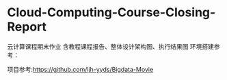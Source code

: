 # Cloud-Computing-Course-Closing-Report
云计算课程期末作业
含教程课程报告、整体设计架构图、执行结果图
环境搭建参考：


项目参考:https://github.com/ljh-yyds/Bigdata-Movie

